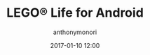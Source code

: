 ---
layout: post
title: LEGO® Life for Android
date: 2017-01-10 12:00
headerImage: false
tag: projects
projects: true
hidden: true
blog: false
star: false
category: project
author: anthonymonori
description: A secure and fun social media app for kids and young adults interested in LEGO®. I was part of the core team delivering it end-to-end.
redirect_to: https://play.google.com/store/apps/details?id=com.lego.common.legolife
---